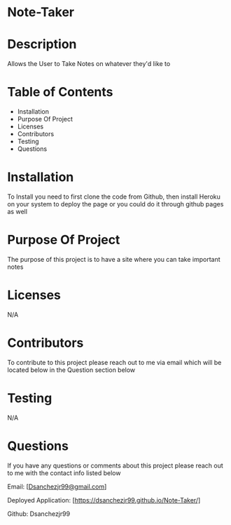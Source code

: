 # Note-Taker


# Description
Allows the User to Take Notes on whatever they'd like to

# Table of Contents

* Installation
* Purpose Of Project
* Licenses 
* Contributors 
* Testing
* Questions

# Installation
To Install you need to first clone the code from Github, then install Heroku on your system to deploy the page or you could do it through github pages as well 

# Purpose Of Project
The purpose of this project is to have a site where you can take important notes

# Licenses
N/A

# Contributors
To contribute to this project please reach out to me via email which will be located below in the Question section below

# Testing
N/A

# Questions
If you have any questions or comments about this project please reach out to me with the contact info listed below 

Email: [Dsanchezjr99@gmail.com]

Deployed Application: [https://dsanchezjr99.github.io/Note-Taker/]

Github: Dsanchezjr99